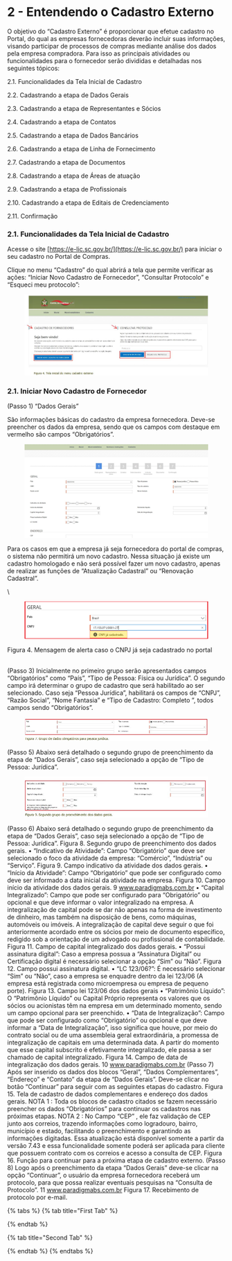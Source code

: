 # 2 - Entendendo o Cadastro Externo

O objetivo do “Cadastro Externo” é proporcionar que efetue cadastro no Portal, do qual as empresas fornecedoras deverão incluir suas informações, visando participar de processos de compras mediante análise dos dados pela empresa compradora. Para isso as principais atividades ou funcionalidades para o fornecedor serão divididas e detalhadas nos seguintes tópicos:

2.1. Funcionalidades da Tela Inicial de Cadastro&#x20;

2.2. Cadastrando a etapa de Dados Gerais

&#x20;2.3. Cadastrando a etapa de Representantes e Sócios&#x20;

2.4. Cadastrando a etapa de Contatos&#x20;

2.5. Cadastrando a etapa de Dados Bancários

&#x20;2.6. Cadastrando a etapa de Linha de Fornecimento

&#x20;2.7. Cadastrando a etapa de Documentos&#x20;

2.8. Cadastrando a etapa de Áreas de atuação

&#x20;2.9. Cadastrando a etapa de Profissionais

&#x20;2.10. Cadastrando a etapa de Editais de Credenciamento&#x20;

2.11. Confirmação&#x20;



### 2.1. Funcionalidades da Tela Inicial de Cadastro&#x20;

Acesse o site [https://e-lic.sc.gov.br/](https://e-lic.sc.gov.br/) para iniciar o seu cadastro no Portal de Compras.

Clique no menu “Cadastro”  do qual abrirá a tela que permite verificar as ações: “Iniciar Novo Cadastro de Fornecedor”, “Consultar Protocolo” e “Esqueci meu protocolo”:

<figure><img src="../../.gitbook/assets/Capturar (4).JPG" alt=""><figcaption></figcaption></figure>

### 2.1. Iniciar Novo Cadastro de Fornecedor

(Passo 1)  “Dados Gerais”&#x20;

São informações básicas do cadastro da empresa fornecedora. Deve-se preencher os dados da empresa, sendo que os campos com destaque em vermelho são campos “Obrigatórios”.

<figure><img src="../../.gitbook/assets/Capturar11.JPG" alt=""><figcaption></figcaption></figure>

Para os casos em que a empresa já seja fornecedora do portal de compras, o sistema não permitirá um novo cadastro. Nessa situação já existe um cadastro homologado e não será possível fazer um novo cadastro, apenas de realizar as funções de “Atualização Cadastral” ou “Renovação Cadastral”.

\


<figure><img src="../../.gitbook/assets/image (2).png" alt=""><figcaption></figcaption></figure>

Figura 4. Mensagem de alerta caso o CNPJ já seja cadastrado no portal

\
(Passo 3) Inicialmente no primeiro grupo serão apresentados campos “Obrigatórios” como “País”, “Tipo de Pessoa: Física ou Jurídica”. O segundo campo irá determinar o grupo de cadastro que será habilitado ao ser selecionado. Caso seja “Pessoa Jurídica”, habilitará os campos de “CNPJ”, “Razão Social”, “Nome Fantasia” e “Tipo de Cadastro: Completo ”, todos campos sendo “Obrigatórios”.

<figure><img src="../../.gitbook/assets/Capturar.JPG" alt=""><figcaption></figcaption></figure>

(Passo 5) Abaixo será detalhado o segundo grupo de preenchimento da etapa de “Dados Gerais”, caso seja selecionado a opção de “Tipo de Pessoa: Jurídica”.



&#x20;

<figure><img src="../../.gitbook/assets/Capturar (3).JPG" alt=""><figcaption></figcaption></figure>

(Passo 6) Abaixo será detalhado o segundo grupo de preenchimento da etapa de “Dados Gerais”, caso seja selecionado a opção de “Tipo de Pessoa: Jurídica”. Figura 8. Segundo grupo de preenchimento dos dados gerais. • “Indicativo de Atividade”: Campo “Obrigatório” que deve ser selecionado o foco da atividade da empresa: “Comércio”, “Indústria” ou “Serviço”. Figura 9. Campo indicativo da atividade dos dados gerais. • “Início da Atividade”: Campo “Obrigatório” que pode ser configurado como deve ser informado a data inicial da atividade na empresa. Figura 10. Campo início da atividade dos dados gerais. 9 www.paradigmabs.com.br • “Capital Integralizado”: Campo que pode ser configurado para “Obrigatório” ou opcional e que deve informar o valor integralizado na empresa. A integralização de capital pode se dar não apenas na forma de investimento de dinheiro, mas também na disposição de bens, como máquinas, automóveis ou imóveis. A integralização de capital deve seguir o que foi anteriormente acordado entre os sócios por meio de documento específico, redigido sob a orientação de um advogado ou profissional de contabilidade. Figura 11. Campo de capital integralizado dos dados gerais. • “Possui assinatura digital”: Caso a empresa possua a “Assinatura Digital” ou Certificação digital é necessário selecionar a opção “Sim” ou “Não”. Figura 12. Campo possui assinatura digital. • “LC 123/06?”: É necessário selecionar “Sim” ou “Não”, caso a empresa se enquadre dentro da lei 123/06 (A empresa está registrada como microempresa ou empresa de pequeno porte). Figura 13. Campo lei 123/06 dos dados gerais • “Patrimônio Líquido”: O “Patrimônio Líquido” ou Capital Próprio representa os valores que os sócios ou acionistas têm na empresa em um determinado momento, sendo um campo opcional para ser preenchido. • “Data de Integralização”: Campo que pode ser configurado como “Obrigatório” ou opcional e que deve informar a “Data de Integralização”, isso significa que houve, por meio do contrato social ou de uma assembleia geral extraordinária, a promessa de integralização de capitais em uma determinada data. A partir do momento que esse capital subscrito é efetivamente integralizado, ele passa a ser chamado de capital integralizado. Figura 14. Campo de data de integralização dos dados gerais. 10 www.paradigmabs.com.br (Passo 7) Após ser inserido os dados dos blocos “Geral”, “Dados Complementares”, “Endereço” e “Contato” da etapa de “Dados Gerais”. Deve-se clicar no botão “Continuar” para seguir com as seguintes etapas do cadastro. Figura 15. Tela de cadastro de dados complementares e endereço dos dados gerais. NOTA 1 : Toda os blocos de cadastro citados se fazem necessário preencher os dados “Obrigatórios” para continuar os cadastros nas próximas etapas. NOTA 2 : No Campo “CEP” , ele faz validação de CEP junto aos correios, trazendo informações como logradouro, bairro, município e estado, facilitando o preenchimento e garantindo as informações digitadas. Essa atualização está disponível somente a partir da versão 7.43 e essa funcionalidade somente poderá ser aplicada para cliente que possuem contrato com os correios e acesso a consulta de CEP. Figura 16. Função para continuar para a próxima etapa de cadastro externo. (Passo 8) Logo após o preenchimento da etapa “Dados Gerais” deve-se clicar na opção “Continuar”, o usuário da empresa fornecedora receberá um protocolo, para que possa realizar eventuais pesquisas na “Consulta de Protocolo”. 11 www.paradigmabs.com.br Figura 17. Recebimento de protocolo por e-mail.

{% tabs %}
{% tab title="First Tab" %}

{% endtab %}

{% tab title="Second Tab" %}

{% endtab %}
{% endtabs %}
